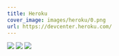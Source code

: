 ```yaml
---
title: Heroku
cover_image: images/heroku/0.png
url: https://devcenter.heroku.com/
---
```


![](/images/heroku/0.png)
![](/images/heroku/1.png)
![](/images/heroku/2.png)